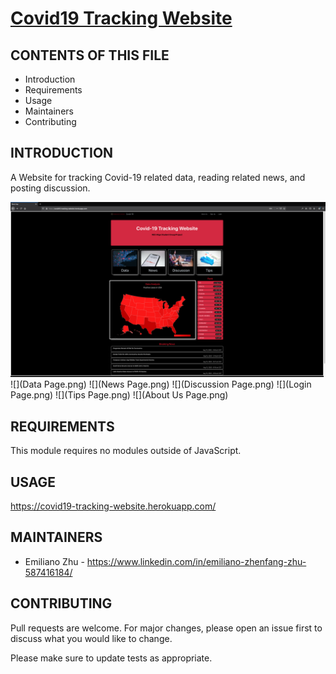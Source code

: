 # [Covid19 Tracking Website](https://covid19-tracking-website.herokuapp.com/)


CONTENTS OF THIS FILE
---------------------

 * Introduction
 * Requirements
 * Usage
 * Maintainers
 * Contributing


INTRODUCTION
------------

A Website for tracking Covid-19 related data, reading related news, and posting discussion.

![](https://github.com/Covid19Site/Covid19-Tracking-Website/blob/master/Home-Page.png?raw=true)
![](Data Page.png)
![](News Page.png)
![](Discussion Page.png)
![](Login Page.png)
![](Tips Page.png)
![](About Us Page.png)


REQUIREMENTS
------------

This module requires no modules outside of JavaScript.


USAGE
-------------

https://covid19-tracking-website.herokuapp.com/


MAINTAINERS
-----------

 * Emiliano Zhu - https://www.linkedin.com/in/emiliano-zhenfang-zhu-587416184/


CONTRIBUTING
-----------

Pull requests are welcome. For major changes, please open an issue first to
discuss what you would like to change.

Please make sure to update tests as appropriate.
